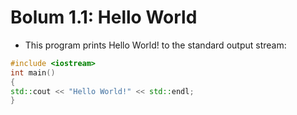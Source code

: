 # Bolum 1.1: Hello World

- This program prints Hello World! to the standard output stream:

```CPP
#include <iostream>
int main()
{
std::cout << "Hello World!" << std::endl;
}
```
